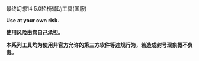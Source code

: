 最终幻想14 5.0轮椅辅助工具(国服)

**Use at your own risk.**

**使用风险由您自己承担。**

**本系列工具均为使用非官方允许的第三方软件等违规行为，若造成封号现象概不负责。**
